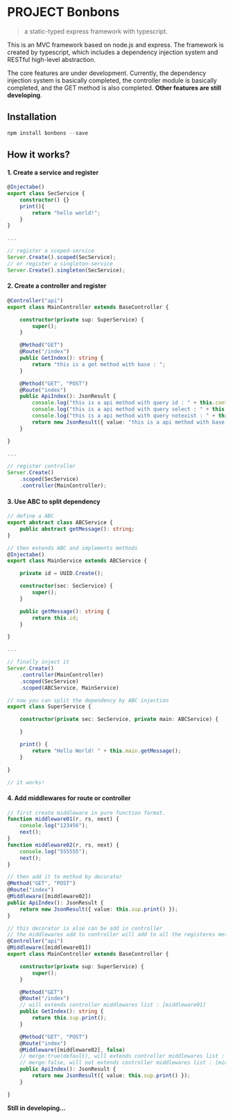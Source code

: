 # PROJECT Bonbons
> a static-typed express framework with typescript.

This is an MVC framework based on node.js and express. The framework is created by typescript, which includes a dependency injection system and RESTful high-level abstraction.

The core features are under development. Currently, the dependency injection system is basically completed, the controller module is basically completed, and the GET method is also completed. **Other features are still developing**.

## Installation
```powershell
npm install bonbons --save
```

## How it works?
#### 1. Create a service and register
```TypeScript
@Injectabe()
export class SecService {
    constructor() {}
    print(){
        return "hello world!";
    }
}

...

// register a scoped-service
Server.Create().scoped(SecService);
// or register a singleton-service
Server.Create().singleton(SecService);
```

#### 2. Create a controller and register 
```TypeScript
@Controller("api")
export class MainController extends BaseController {

    constructor(private sup: SuperService) {
        super();
    }

    @Method("GET")
    @Route("/index")
    public GetIndex(): string {
        return "this is a get method with base : ";
    }

    @Method("GET", "POST")
    @Route("index")
    public ApiIndex(): JsonResult {
        console.log("this is a api method with query id : " + this.context.query("id", Number));
        console.log("this is a api method with query select : " + this.context.query("select", Boolean));
        console.log("this is a api method with query notexist : " + this.context.query("notexist"));
        return new JsonResult({ value: "this is a api method with base : " });
    }

}

...

// register controller
Server.Create()
    .scoped(SecService)
    .controller(MainController);
```

#### 3. Use ABC to split dependency
```TypeScript
// define a ABC
export abstract class ABCService {
    public abstract getMessage(): string;
}

// then extends ABC and implements methods
@Injectabe()
export class MainService extends ABCService {

    private id = UUID.Create();

    constructor(sec: SecService) {
        super();
    }

    public getMessage(): string {
        return this.id;
    }

}

...

// finally inject it
Server.Create()
    .controller(MainController)
    .scoped(SecService)
    .scoped(ABCService, MainService)

// now you can split the dependency by ABC injection
export class SuperService {

    constructor(private sec: SecService, private main: ABCService) {

    }

    print() {
        return "Hello World! " + this.main.getMessage();
    }

}

// it works!
```

#### 4. Add middlewares for route or controller
```TypeScript
// first create middleware in pure function format.
function middleware01(r, rs, next) {
    console.log("123456");
    next();
}
function middleware02(r, rs, next) {
    console.log("555555");
    next();
}

// then add it to method by decorator
@Method("GET", "POST")
@Route("index")
@Middleware([middleware02])
public ApiIndex(): JsonResult {
    return new JsonResult({ value: this.sup.print() });
}

// this decorator is alse can be add in controller
// the middlewares add to controller will add to all the registeres methods, but you can still rewrite this behavior.
@Controller("api")
@Middleware([middleware01])
export class MainController extends BaseController {

    constructor(private sup: SuperService) {
        super();
    }

    @Method("GET")
    @Route("/index")
    // will extends controller middlewares list : [middleware01]
    public GetIndex(): string {
        return this.sup.print();
    }

    @Method("GET", "POST")
    @Route("index")
    @Middleware([middleware02], false) 
    // merge:true(default), will extends controller middlewares list : [middleware01, middleware02]
    // merge:false, will not extends controller middlewares list : [middleware02]
    public ApiIndex(): JsonResult {
        return new JsonResult({ value: this.sup.print() });
    }

}
```

**Still in developing...**

